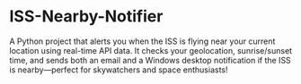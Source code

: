 # ISS-Nearby-Notifier
A Python project that alerts you when the ISS is flying near your current location using real-time API data. It checks your geolocation, sunrise/sunset time, and sends both an email and a Windows desktop notification if the ISS is nearby—perfect for skywatchers and space enthusiasts!
